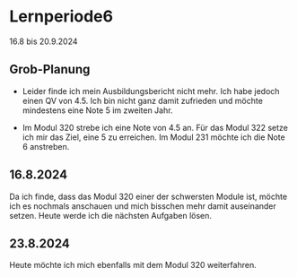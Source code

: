 # Lernperiode6
 
16.8 bis 20.9.2024
 
## Grob-Planung

- Leider finde ich mein Ausbildungsbericht nicht mehr. Ich habe jedoch einen QV von 4.5. Ich bin nicht ganz damit zufrieden und möchte mindestens eine Note 5 im zweiten Jahr. 

- Im Modul 320 strebe ich eine Note von 4.5 an. Für das Modul 322 setze ich mir das Ziel, eine 5 zu erreichen. Im Modul 231 möchte ich die Note 6 anstreben.

 
## 16.8.2024

Da ich finde, dass das Modul 320 einer der schwersten Module ist, möchte ich es nochmals anschauen und mich bisschen mehr damit auseinander setzen. Heute werde ich die nächsten Aufgaben lösen. 

## 23.8.2024

Heute möchte ich mich ebenfalls mit dem Modul 320 weiterfahren. 

